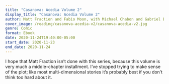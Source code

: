 ```yaml
---
title: "Casanova: Acedia Volume 2"
display_title: "Casanova: Acedia Volume 2"
author: Matt Fraction and Fabio Moon, with Michael Chabon and Gabriel Bá
cover_image: /reading/casanova-acedia-v2/casanova-acedia-v2.jpg
genre: Comic
format: Ebook 
date: 2020-11-24T19:40:00-05:00
start_date: 2020-11-23
end_date: 2020-11-24
---
```


I hope that Matt Fraction isn’t done with this series, because this volume is very much a middle-chapter installment. I’ve stopped trying to make sense of the plot; like most multi-dimensional stories it’s probably best if you don’t think too hard about it.
